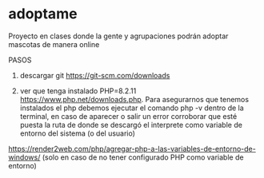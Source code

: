 # adoptame
Proyecto en clases donde la gente y agrupaciones podrán adoptar mascotas de manera online

PASOS

1) descargar git  https://git-scm.com/downloads

2) ver que tenga instalado PHP=8.2.11 https://www.php.net/downloads.php. Para asegurarnos que tenemos instalados el php debemos ejecutar el comando php -v dentro de la terminal, en caso de aparecer o salir un error corroborar que esté puesta la ruta de donde se descargó el interprete como variable de entorno del sistema (o del usuario)

https://render2web.com/php/agregar-php-a-las-variables-de-entorno-de-windows/ (solo en caso de no tener configurado PHP como variable de entorno)


   
